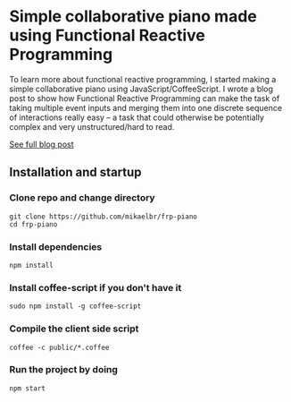 # Simple collaborative piano made using Functional Reactive Programming

To learn more about functional reactive programming, I started
making a simple collaborative piano using JavaScript/CoffeeScript. 
I wrote a blog post to show how Functional Reactive Programming can make the 
task of taking multiple event inputs and merging them into one discrete 
sequence of interactions really easy – a task that could otherwise be 
potentially complex and very unstructured/hard to read.

[See full blog post](blogpost.md) 

## Installation and startup

### Clone repo and change directory
```
git clone https://github.com/mikaelbr/frp-piano
cd frp-piano
```

### Install dependencies
```
npm install
```

### Install coffee-script if you don't have it
```
sudo npm install -g coffee-script
```

### Compile the client side script
```
coffee -c public/*.coffee
```

### Run the project by doing
```
npm start
```